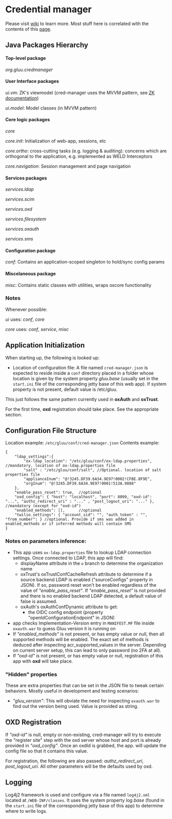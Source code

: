 # Credential manager 

Please visit [wiki](https://github.com/GluuFederation/cred-manager/wiki/Cred-Manager-Project-Doc) to learn more. Most stuff here is correlated with the contents of this [page](https://github.com/GluuFederation/cred-manager/wiki/Technical-considerations).

## Java Packages Hierarchy

#### Top-level package
*org.gluu.credmanager*

#### User Interface packages

*ui.vm*: ZK's viewmodel (cred-manager uses the MVVM pattern, see [ZK documentation](https://www.zkoss.org/documentation)) 

*ui.model*: Model classes (in MVVM pattern)

#### Core logic packages

*core* 

*core.init*: Initialization of web-app, sessions, etc 

*core.ortho*: cross-cutting tasks (e.g. logging & auditing): concerns which are orthogonal to the application, e.g. implemented as WELD Interceptors 

*core.navigation*: Session management and page navigation 

#### Services packages

*services.ldap* 

*services.scim* 

*services.oxd* 

*services.filesystem* 

*services.oxauth* 

*services.sms* 

#### Configuration package

*conf*: Contains an application-scoped singleton to hold/sync config params
	
#### Miscelaneous package

*misc*: Contains static classes with utilities, wraps oxcore functionality

	
### Notes

Whenever possible:

*ui* uses: *conf*, *core* 

*core* uses: *conf*, *service*, *misc*

## Application Initialization

When starting up, the following is looked up:

* Location of configuration file: A file named `cred-manager.json` is expected to reside inside a `conf` directory placed in a folder whose location is given by the system property *gluu.base* (usually set in the `start.ini` file of the corresponding jetty base of this web app). If system property is not present, default value is /etc/gluu. 

This just follows the same pattern currently used in **oxAuth** and **oxTrust**.

For the first time, **oxd** registration should take place. See the appropriate section.

## Configuration File Structure

Location example: `/etc/gluu/conf/cred-manager.json`
Contents example:
```
{
	"ldap_settings":{
		"ox-ldap_location": "/etc/gluu/conf/ox-ldap.properties",	//mandatory. location of ox-ldap.properties file
		"salt" : "/etc/gluu/conf/salt", //Optional. location of salt properties file
		"applianceInum": "@!3245.DF39.6A34.9E97!0002!CFBE.8F9E",
		"orgInum": "@!3245.DF39.6A34.9E97!0001!513A.9888"
	},
	"enable_pass_reset": true,	//optional
	"oxd_config": { "host": "localhost", "port": 8099, "oxd-id": "...", "authz_redirect_uri" : "..." , "post_logout_uri": "..." },	//mandatory (except for "oxd-id")
	"enabled_methods": [],		//optional
	"twilio_settings": { "account_sid": "", "auth_token" : "", "from_number": }	//optional. Provide if sms was added in enabled_methods or if inferred methods will contain SMS
}
```

### Notes on parameters inference:
* This app uses `ox-ldap.properties` file to lookup LDAP connection settings. Once connected to LDAP, this app will find:
	* displayName attribute in the `o` branch to determine the organization name
	* oxTrust's oxTrustConfCacheRefresh attribute to determine if a source backend LDAP is enabled ("sourceConfigs" property in JSON). If so, password reset won't be enabled regardless of the value of *"enable_pass_reset"*. If *"enable_pass_reset"* is not provided and there is no enabled backend LDAP detected, a default value of false is assumed.
	* oxAuth's oxAuthConfDynamic attribute to get:
		* the OIDC config endpoint (property "openIdConfigurationEndpoint" in JSON)
* app checks Implementation-Version entry in `MANIFEST.MF` file inside `oxauth.war` to guess Gluu version it is running on
* If *"enabled_methods"* is not present, or has empty value or null, then all supported methods will be enabled. The exact set of methods is deduced after inspecting acr_supported_values in the server. Depending on current server setup, this can lead to only password (no 2FA at all).
* If *"oxd-id"* is not present, or has empty value or null, registration of this app with **oxd** will take place.

### "Hidden" properties
These are extra properties that can be set in the JSON file to tweak certain behaviors. Mostly useful in development and testing scenarios:
* *"gluu_version"*: This will obviate the need for inspecting `oxauth.war` to find out the version being used. Value is provided as string.

## OXD Registration

If *"oxd-id"* is null, empty or non-existing, cred-manager will try to execute the "register site" step with the oxd server whose host and port is already provided in *"oxd_config"*. Once an oxdId is grabbed, the app. will update the config file so that it contains this value.

For registration, the following are also passed: *authz_redirect_uri*, *post_logout_uri*. All other parameters will be the defaults used by oxd.


## Logging

Log4j2 framework is used and configure via a file named `log4j2.xml` located at `/WEB-INF/classes`. It uses the system property *log.base* (found in the `start.ini` file of the corresponding jetty base of this app) to determine where to write logs.
